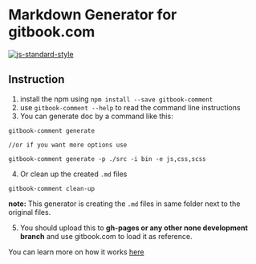 # Markdown Generator for gitbook.com

[![js-standard-style](https://img.shields.io/badge/code%20style-standard-brightgreen.svg)](http://standardjs.com)

## Instruction
1. install the npm using `npm install --save gitbook-comment` 
2. use `gitbook-comment --help` to read the command line instructions
3. You can generate doc by a command like this:

```
gitbook-comment generate

//or if you want more options use

gitbook-comment generate -p ./src -i bin -e js,css,scss
```
4. Or clean up the created `.md` files
```
gitbook-comment clean-up
```
**note:** This generator is creating the `.md` files in same folder next to the original files.

5. You should upload this to **gh-pages or any other none development branch** and use gitbook.com to load it as reference.

You can learn more on how it works [here](https://tipi-1.gitbook.io/gitbook-comment/v/docs/)